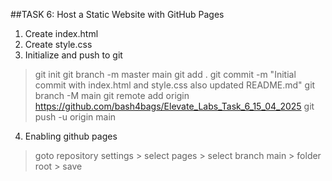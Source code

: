 ##TASK 6: Host a Static Website with GitHub Pages
1. Create index.html
2. Create style.css
3. Initialize and push to git
> git init
> git branch -m master main
> git add .
> git commit -m "Initial commit with index.html and style.css also updated README.md"
> git branch -M main
> git remote add origin https://github.com/bash4bags/Elevate_Labs_Task_6_15_04_2025
> git push -u origin main
4. Enabling github pages
>goto repository settings > select pages > select branch main > folder root > save